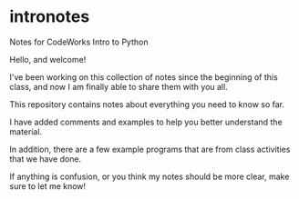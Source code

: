 # intronotes
Notes for CodeWorks Intro to Python

Hello, and welcome!

I've been working on this collection of notes since the beginning of this class, and now I am finally able to share them with you all.

This repository contains notes about everything you need to know so far. 

I have added comments and examples to help you better understand the material.

In addition, there are a few example programs that are from class activities that we have done.

If anything is confusion, or you think my notes should be more clear, make sure to let me know!

